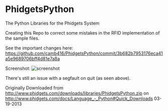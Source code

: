 PhidgetsPython
==============

The Python Libraries for the Phidgets System

Creating this Repo to correct some mistakes in the RFID implementation of the sample files.

See the important changes here:
https://github.com/camb416/PhidgetsPython/commit/3b682b7953176eca41a5e9689706bff4d81e7a8a

Screenshot:
![screenshot](https://raw.github.com/camb416/PhidgetsPython/master/screenshot.png)

There's still an issue with a segfault on quit (as seen above).



Originally Downloaded from 
http://www.phidgets.com/downloads/libraries/PhidgetsPython.zip
on
http://www.phidgets.com/docs/Language_-_Python#Quick_Downloads
03-19-2013
